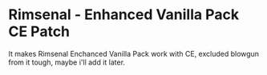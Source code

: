 # Rimsenal - Enhanced Vanilla Pack CE Patch

It makes Rimsenal Enchanced Vanilla Pack work with CE, excluded blowgun from it tough, maybe i'll add it later.
